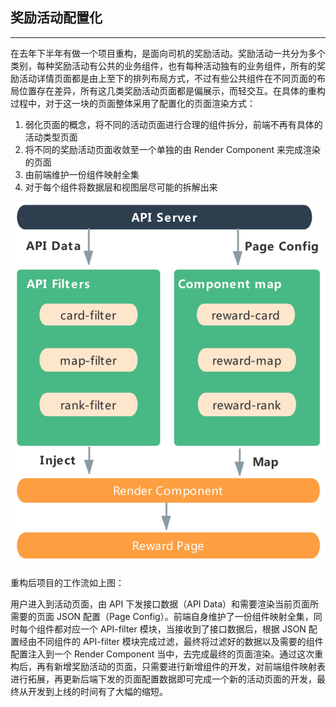 ## 奖励活动配置化

---

在去年下半年有做一个项目重构，是面向司机的奖励活动。奖励活动一共分为多个类别，每种奖励活动有公共的业务组件，也有每种活动独有的业务组件，所有的奖励活动详情页面都是由上至下的排列布局方式，不过有些公共组件在不同页面的布局位置存在差异，所有这几类奖励活动页面都是偏展示，而轻交互。在具体的重构过程中，对于这一块的页面整体采用了配置化的页面渲染方式：

1. 弱化页面的概念，将不同的活动页面进行合理的组件拆分，前端不再有具体的活动类型页面
2. 将不同的奖励活动页面收敛至一个单独的由 Render Component 来完成渲染的页面
3. 由前端维护一份组件映射全集
4. 对于每个组件将数据层和视图层尽可能的拆解出来

![reward-workflow](../images/others/reward-workflow.jpeg)


重构后项目的工作流如上图：

用户进入到活动页面，由 API 下发接口数据（API Data）和需要渲染当前页面所需要的页面 JSON 配置（Page Config）。前端自身维护了一份组件映射全集，同时每个组件都对应一个 API-filter 模块，当接收到了接口数据后，根据 JSON 配置经由不同组件的 API-filter 模块完成过滤，最终将过滤好的数据以及需要的组件配置注入到一个 Render Component 当中，去完成最终的页面渲染。通过这次重构后，再有新增奖励活动的页面，只需要进行新增组件的开发，对前端组件映射表进行拓展，再更新后端下发的页面配置数据即可完成一个新的活动页面的开发，最终从开发到上线的时间有了大幅的缩短。